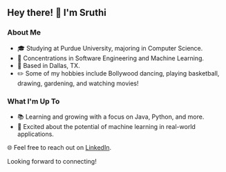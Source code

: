 ## Hey there! 👋 I'm Sruthi

### About Me

- 🎓 Studying at Purdue University, majoring in Computer Science.
- 🌟 Concentrations in Software Engineering and Machine Learning.
- 🌆 Based in Dallas, TX.
- ✏️ Some of my hobbies include Bollywood dancing, playing basketball, drawing, gardening, and watching movies!

### What I'm Up To

- 📚 Learning and growing with a focus on Java, Python, and more.
- 🌱 Excited about the potential of machine learning in real-world applications.


🌐 Feel free to reach out on [LinkedIn](https://www.linkedin.com/in/sruthi-koukuntla/).

Looking forward to connecting!
